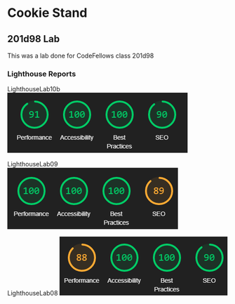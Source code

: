 # Cookie Stand

## 201d98 Lab

This was a lab done for CodeFellows class 201d98

### Lighthouse Reports

LighthouseLab10b
![Lighthouse Lab10b](/img/lighthouseLab10b.png)

LighthouseLab09
![Lighthouse Lab09](/img/lighthouseLab09.png)

LighthouseLab08
![Lighthouse Lab08](/img/lighthouseLab08.png)

